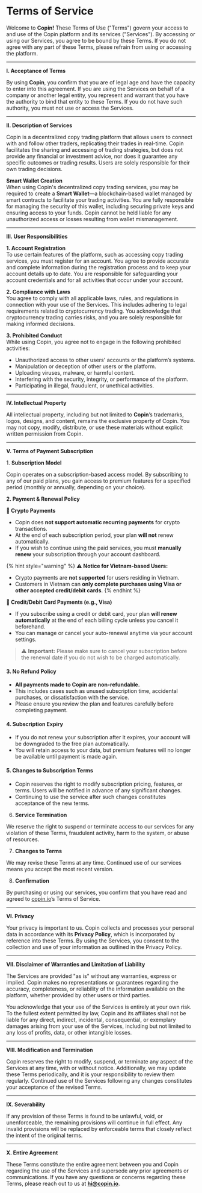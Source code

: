 # Terms of Service

Welcome to **Copin!** These Terms of Use ("Terms") govern your access to and use of the Copin platform and its services ("Services"). By accessing or using our Services, you agree to be bound by these Terms. If you do not agree with any part of these Terms, please refrain from using or accessing the platform.

***

**I. Acceptance of Terms**

By using **Copin**, you confirm that you are of legal age and have the capacity to enter into this agreement. If you are using the Services on behalf of a company or another legal entity, you represent and warrant that you have the authority to bind that entity to these Terms. If you do not have such authority, you must not use or access the Services.

***

**II. Description of Services**

Copin is a decentralized copy trading platform that allows users to connect with and follow other traders, replicating their trades in real-time. Copin facilitates the sharing and accessing of trading strategies, but does not provide any financial or investment advice, nor does it guarantee any specific outcomes or trading results. Users are solely responsible for their own trading decisions.

**Smart Wallet Creation**\
When using Copin's decentralized copy trading services, you may be required to create a **Smart Wallet**—a blockchain-based wallet managed by smart contracts to facilitate your trading activities. You are fully responsible for managing the security of this wallet, including securing private keys and ensuring access to your funds. Copin cannot be held liable for any unauthorized access or losses resulting from wallet mismanagement.

***

**III. User Responsibilities**

**1. Account Registration**\
To use certain features of the platform, such as accessing copy trading services, you must register for an account. You agree to provide accurate and complete information during the registration process and to keep your account details up to date. You are responsible for safeguarding your account credentials and for all activities that occur under your account.

**2. Compliance with Laws**\
You agree to comply with all applicable laws, rules, and regulations in connection with your use of the Services. This includes adhering to legal requirements related to cryptocurrency trading. You acknowledge that cryptocurrency trading carries risks, and you are solely responsible for making informed decisions.

**3. Prohibited Conduct**\
While using Copin, you agree not to engage in the following prohibited activities:

* Unauthorized access to other users' accounts or the platform’s systems.
* Manipulation or deception of other users or the platform.
* Uploading viruses, malware, or harmful content.
* Interfering with the security, integrity, or performance of the platform.
* Participating in illegal, fraudulent, or unethical activities.

***

**IV. Intellectual Property**

All intellectual property, including but not limited to **Copin**’s trademarks, logos, designs, and content, remains the exclusive property of Copin. You may not copy, modify, distribute, or use these materials without explicit written permission from Copin.

***

**V. Terms of Payment Subscription**

1\. **Subscription Model**

Copin operates on a subscription-based access model. By subscribing to any of our paid plans, you gain access to premium features for a specified period (monthly or annually, depending on your choice).

**2. Payment & Renewal Policy**

**🔸 Crypto Payments**

* Copin does **not support automatic recurring payments** for crypto transactions.
* At the end of each subscription period, your plan **will not** renew automatically.
* If you wish to continue using the paid services, you must **manually renew** your subscription through your account dashboard.

{% hint style="warning" %}
**⚠️ Notice for Vietnam-based Users:**

* Crypto payments are **not supported** for users residing in Vietnam.
* Customers in Vietnam can **only complete purchases using Visa or other accepted credit/debit cards**.
{% endhint %}

**🔹 Credit/Debit Card Payments (e.g., Visa)**

* If you subscribe using a credit or debit card, your plan **will renew automatically** at the end of each billing cycle unless you cancel it beforehand.
* You can manage or cancel your auto-renewal anytime via your account settings.

> ⚠️ **Important:** Please make sure to cancel your subscription before the renewal date if you do not wish to be charged automatically.

#### 3. **No Refund Policy**

* **All payments made to Copin are non-refundable.**
* This includes cases such as unused subscription time, accidental purchases, or dissatisfaction with the service.
* Please ensure you review the plan and features carefully before completing payment.

#### 4. **Subscription Expiry**

* If you do not renew your subscription after it expires, your account will be downgraded to the free plan automatically.
* You will retain access to your data, but premium features will no longer be available until payment is made again.

#### 5. **Changes to Subscription Terms**

* Copin reserves the right to modify subscription pricing, features, or terms. Users will be notified in advance of any significant changes.
* Continuing to use the service after such changes constitutes acceptance of the new terms.

6. **Service Termination**

We reserve the right to suspend or terminate access to our services for any violation of these Terms, fraudulent activity, harm to the system, or abuse of resources.

7. **Changes to Terms**

We may revise these Terms at any time. Continued use of our services means you accept the most recent version.

8. **Confirmation**

By purchasing or using our services, you confirm that you have read and agreed to [copin.io](http://copin.io)’s Terms of Service.

***

**VI. Privacy**

Your privacy is important to us. Copin collects and processes your personal data in accordance with its **Privacy Policy**, which is incorporated by reference into these Terms. By using the Services, you consent to the collection and use of your information as outlined in the Privacy Policy.

***

**VII. Disclaimer of Warranties and Limitation of Liability**

The Services are provided "as is" without any warranties, express or implied. Copin makes no representations or guarantees regarding the accuracy, completeness, or reliability of the information available on the platform, whether provided by other users or third parties.

You acknowledge that your use of the Services is entirely at your own risk. To the fullest extent permitted by law, Copin and its affiliates shall not be liable for any direct, indirect, incidental, consequential, or exemplary damages arising from your use of the Services, including but not limited to any loss of profits, data, or other intangible losses.

***

**VIII. Modification and Termination**

Copin reserves the right to modify, suspend, or terminate any aspect of the Services at any time, with or without notice. Additionally, we may update these Terms periodically, and it is your responsibility to review them regularly. Continued use of the Services following any changes constitutes your acceptance of the revised Terms.

***

**IX. Severability**

If any provision of these Terms is found to be unlawful, void, or unenforceable, the remaining provisions will continue in full effect. Any invalid provisions will be replaced by enforceable terms that closely reflect the intent of the original terms.

***

**X. Entire Agreement**

These Terms constitute the entire agreement between you and Copin regarding the use of the Services and supersede any prior agreements or communications. If you have any questions or concerns regarding these Terms, please reach out to us at **hi@copin.io**.
